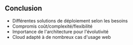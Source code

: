 
## Conclusion

- Différentes solutions de déploiement selon les besoins
- Compromis coût/complexité/flexibilité
- Importance de l'architecture pour l'évolutivité
- Cloud adapté à de nombreux cas d'usage web
